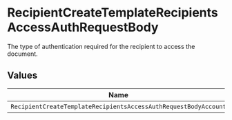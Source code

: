 # RecipientCreateTemplateRecipientsAccessAuthRequestBody

The type of authentication required for the recipient to access the document.


## Values

| Name                                                            | Value                                                           |
| --------------------------------------------------------------- | --------------------------------------------------------------- |
| `RecipientCreateTemplateRecipientsAccessAuthRequestBodyAccount` | ACCOUNT                                                         |